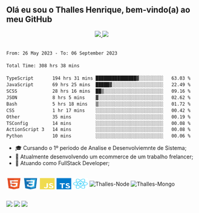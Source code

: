 ## Olá eu sou o Thalles Henrique, bem-vindo(a) ao meu GitHub

<div align="center">
  <a href="https://github.com/Thalles-HsA">
  <img height="180em" src="https://github-readme-stats.vercel.app/api?username=Thalles-HsA&show_icons=true&theme=radical&include_all_commits=true&count_private=true"/>
  <img height="180em" src="https://github-readme-stats.vercel.app/api/top-langs/?username=Thalles-HsA&exclude_repo=github-readme-stats,Pong,Freeway-JS&langs_count=5&theme=radical"/>
</div><br>
  
  <!--START_SECTION:waka-->

```txt
From: 26 May 2023 - To: 06 September 2023

Total Time: 308 hrs 38 mins

TypeScript       194 hrs 31 mins ███████████████▓░░░░░░░░░   63.03 %
JavaScript       69 hrs 25 mins  █████▓░░░░░░░░░░░░░░░░░░░   22.49 %
SCSS             28 hrs 16 mins  ██▒░░░░░░░░░░░░░░░░░░░░░░   09.16 %
JSON             8 hrs 5 mins    ▓░░░░░░░░░░░░░░░░░░░░░░░░   02.62 %
Bash             5 hrs 18 mins   ▒░░░░░░░░░░░░░░░░░░░░░░░░   01.72 %
CSS              1 hr 17 mins    ░░░░░░░░░░░░░░░░░░░░░░░░░   00.42 %
Other            35 mins         ░░░░░░░░░░░░░░░░░░░░░░░░░   00.19 %
TSConfig         14 mins         ░░░░░░░░░░░░░░░░░░░░░░░░░   00.08 %
ActionScript 3   14 mins         ░░░░░░░░░░░░░░░░░░░░░░░░░   00.08 %
Python           10 mins         ░░░░░░░░░░░░░░░░░░░░░░░░░   00.06 %
```

<!--END_SECTION:waka-->

  - 🎓 Cursando o 1º periodo de Analise e Desenvolviemnte de Sistema;
  - 🌱 Atualmente desenvolvendo um ecommerce de um trabalho frelancer;
  - 🎯 Atuando como FullStack Developer;
 
<div style="display: inline_block"><br>
  <img align="center" alt="Thalles-HTML" height="30" width="40" src="https://raw.githubusercontent.com/devicons/devicon/master/icons/html5/html5-original.svg">
  <img align="center" alt="Thalles-CSS" height="30" width="40" src="https://raw.githubusercontent.com/devicons/devicon/master/icons/css3/css3-original.svg">
  <img align="center" alt="Thalles-Js" height="30" width="40" src="https://raw.githubusercontent.com/devicons/devicon/master/icons/javascript/javascript-plain.svg">
  <img align="center" alt="Thalles-Ts" height="30" width="40" src="https://raw.githubusercontent.com/devicons/devicon/master/icons/typescript/typescript-plain.svg">
  <img align="center" alt="Thalles-React" height="30" width="40" src="https://raw.githubusercontent.com/devicons/devicon/master/icons/react/react-original.svg">
  <img align="center" alt="Thalles-Node" height="30" width="40" src="https://cdn.jsdelivr.net/gh/devicons/devicon/icons/nodejs/nodejs-original.svg" />
  <img align="center" alt="Thalles-Mongo" height="30" width="40" src="https://cdn.jsdelivr.net/gh/devicons/devicon/icons/mongodb/mongodb-original.svg" />
  
</div>

 ##
  
<div>
  <a href="https://www.linkedin.com/in/thalles-hsa" target="_blank"><img src="https://img.shields.io/badge/-LinkedIn-%230077B5?style=for-the-badge&logo=linkedin&logoColor=white" target="_blank"></a> 
  <a href="https://instagram.com/thalleshsa" target="_blank"><img src="https://img.shields.io/badge/-Instagram-%23E4405F?style=for-the-badge&logo=instagram&logoColor=white" target="_blank"></a>
  <a href = "mailto:thsa.henrique@gmail.com"><img src="https://img.shields.io/badge/-Gmail-%23333?style=for-the-badge&logo=gmail&logoColor=white" target="_blank"></a>
   
</div>
